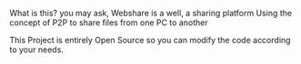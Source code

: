 What is this? you may ask,
Webshare is a well, a sharing platform
Using the concept of P2P to share files from one PC to another

This Project is entirely Open Source so you can modify the code according to your needs.

